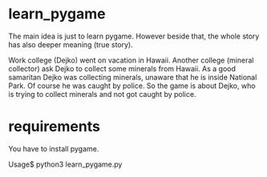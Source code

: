 # learn_pygame

The main idea is just to learn pygame. However beside
that, the whole story has also deeper meaning (true story).

Work college (Dejko) went on vacation in Hawaii. Another college
(mineral collector) ask Dejko to collect some minerals from Hawaii. As
a good samaritan Dejko was collecting minerals, unaware that he is
inside National Park. Of course he was caught by police. So the game
is about Dejko, who is trying to collect minerals and not got caught by police.

# requirements

You have to install pygame.

Usage$ python3 learn_pygame.py
